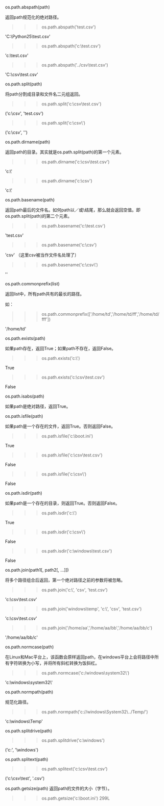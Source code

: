 os.path.abspath(path)

返回path规范化的绝对路径。

>>> os.path.abspath('test.csv')

'C:\\Python25\\test.csv'

>>> os.path.abspath('c:\\test.csv')

'c:\\test.csv'

>>> os.path.abspath('../csv\\test.csv')

'C:\\csv\\test.csv'

os.path.split(path)

将path分割成目录和文件名二元组返回。

>>> os.path.split('c:\\csv\\test.csv')

('c:\\csv', 'test.csv')

>>> os.path.split('c:\\csv\\')

('c:\\csv', '')

os.path.dirname(path)

返回path的目录。其实就是os.path.split(path)的第一个元素。

>>> os.path.dirname('c:\\csv\test.csv')

'c:\\'

>>> os.path.dirname('c:\\csv')

'c:\\'

os.path.basename(path)

返回path最后的文件名。如何path以／或\结尾，那么就会返回空值。即os.path.split(path)的第二个元素。

>>> os.path.basename('c:\\test.csv')

'test.csv'

>>> os.path.basename('c:\\csv')

'csv' （这里csv被当作文件名处理了）

>>> os.path.basename('c:\\csv\\')

''

os.path.commonprefix(list)

返回list中，所有path共有的最长的路径。

如：

>>> os.path.commonprefix(['/home/td','/home/td/ff','/home/td/fff'])

'/home/td'

os.path.exists(path)

如果path存在，返回True；如果path不存在，返回False。

>>> os.path.exists('c:\\')

True

>>> os.path.exists('c:\\csv\\test.csv')

False

os.path.isabs(path)

如果path是绝对路径，返回True。

os.path.isfile(path)

如果path是一个存在的文件，返回True。否则返回False。

>>> os.path.isfile('c:\\boot.ini')

True

>>> os.path.isfile('c:\\csv\\test.csv')

False

>>> os.path.isfile('c:\\csv\\')

False

os.path.isdir(path)

如果path是一个存在的目录，则返回True。否则返回False。

>>> os.path.isdir('c:\\')

True

>>> os.path.isdir('c:\\csv\\')

False

>>> os.path.isdir('c:\\windows\\test.csv')

False

os.path.join(path1[, path2[, ...]])

将多个路径组合后返回，第一个绝对路径之前的参数将被忽略。

>>> os.path.join('c:\\', 'csv', 'test.csv')

'c:\\csv\\test.csv'

>>> os.path.join('windows\temp', 'c:\\', 'csv', 'test.csv')

'c:\\csv\\test.csv'

>>> os.path.join('/home/aa','/home/aa/bb','/home/aa/bb/c')

'/home/aa/bb/c'

os.path.normcase(path)

在Linux和Mac平台上，该函数会原样返回path，在windows平台上会将路径中所有字符转换为小写，并将所有斜杠转换为饭斜杠。

>>> os.path.normcase('c:/windows\\system32\\')

'c:\\windows\\system32\\'

os.path.normpath(path)

规范化路径。

>>> os.path.normpath('c://windows\\System32\\../Temp/')

'c:\\windows\\Temp'

os.path.splitdrive(path)

>>> os.path.splitdrive('c:\\windows')

('c:', '\\windows')

os.path.splitext(path)

>>> os.path.splitext('c:\\csv\\test.csv')

('c:\\csv\\test', '.csv')

os.path.getsize(path) 
返回path的文件的大小（字节）。

>>> os.path.getsize('c:\\boot.ini') 
299L